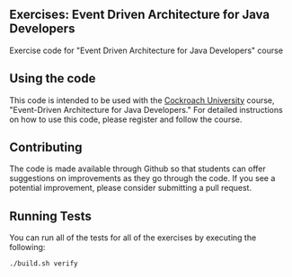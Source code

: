 Exercises: Event Driven Architecture for Java Developers
--------------------------------------------------------

Exercise code for "Event Driven Architecture for Java Developers" course

Using the code
--------------

This code is intended to be used with the [Cockroach University](university.cockroachlabs.com)
course, "Event-Driven Architecture for Java Developers." For detailed
instructions on how to use this code, please register and follow the course.

Contributing
------------

The code is made available through Github so that students can offer
suggestions on improvements as they go through the code. If you see a potential
improvement, please consider submitting a pull request.

Running Tests
-------------

You can run all of the tests for all of the exercises by executing the
following:

```
./build.sh verify
```
